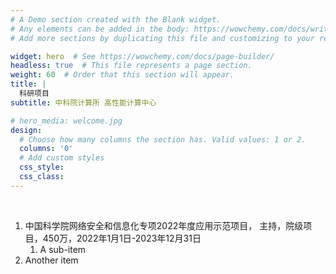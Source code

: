 ```yaml
---
# A Demo section created with the Blank widget.
# Any elements can be added in the body: https://wowchemy.com/docs/writing-markdown-latex/
# Add more sections by duplicating this file and customizing to your requirements.

widget: hero  # See https://wowchemy.com/docs/page-builder/
headless: true  # This file represents a page section.
weight: 60  # Order that this section will appear.
title: |
  科研项目
subtitle: 中科院计算所 高性能计算中心

# hero_media: welcome.jpg
design:
  # Choose how many columns the section has. Valid values: 1 or 2.
  columns: '0'
  # Add custom styles
  css_style:
  css_class:
---
```


<br>

1. 中国科学院网络安全和信息化专项2022年度应用示范项目， 主持，院级项目，450万，2022年1月1日-2023年12月31日
   1. A sub-item 
2. Another item